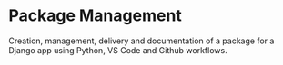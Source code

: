 # Package Management

Creation, management, delivery and documentation of a package for a Django app using Python, VS Code and Github workflows.
